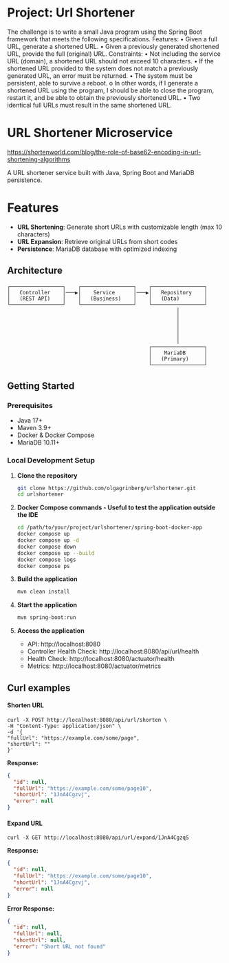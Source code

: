 # Project: Url Shortener
The challenge is to write a small Java program using the Spring Boot framework that meets the following specifications.
Features:
• Given a full URL, generate a shortened URL.
• Given a previously generated shortened URL, provide the full (original) URL.
Constraints:
• Not including the service URL (domain), a shortened URL should not exceed 10 characters.
• If the shortened URL provided to the system does not match a previously generated URL, an error must be returned.
• The system must be persistent, able to survive a reboot.
o In other words, if I generate a shortened URL using the program,
I should be able to close the program, restart it, and be able to obtain the previously shortened URL.
• Two identical full URLs must result in the same shortened URL.

# URL Shortener Microservice

https://shortenworld.com/blog/the-role-of-base62-encoding-in-url-shortening-algorithms

A URL shortener service built with Java, Spring Boot and MariaDB persistence.


# Features

- **URL Shortening**: Generate short URLs with customizable length (max 10 characters)
- **URL Expansion**: Retrieve original URLs from short codes
- **Persistence**: MariaDB database with optimized indexing

## Architecture

```
┌─────────────────┐    ┌─────────────────┐    ┌─────────────────┐
│   Controller    │───▶│    Service      │───▶│   Repository    │
│   (REST API)    │    │   (Business)    │    │   (Data)        │
└─────────────────┘    └─────────────────┘    └─────────────────┘
                                                       │
                                                       │
                                                       │
                                                       │
                                                       │
                                                       │
                                              ┌─────────────────┐
                                              │    MariaDB      │
                                              │   (Primary)     │
                                              └─────────────────┘
```


## Getting Started

### Prerequisites

- Java 17+
- Maven 3.9+
- Docker & Docker Compose
- MariaDB 10.11+

### Local Development Setup

1. **Clone the repository**
   ```bash
   git clone https://github.com/olgagrinberg/urlshortener.git
   cd urlshortener
   ```

2. **Docker Compose commands - Useful to test the application outside the IDE**
   ```bash
   cd /path/to/your/project/urlshortener/spring-boot-docker-app
   docker compose up
   docker compose up -d
   docker compose down
   docker compose up --build
   docker compose logs
   docker compose ps
   ```

3. **Build the application**
   ```bash
   mvn clean install
   ```

4. **Start the application**
   ```bash
   mvn spring-boot:run 
   ```

5. **Access the application**
   - API: http://localhost:8080
   - Controller Health Check: http://localhost:8080/api/url/health
   - Health Check: http://localhost:8080/actuator/health
   - Metrics: http://localhost:8080/actuator/metrics

## Curl examples
#### Shorten URL
    curl -X POST http://localhost:8080/api/url/shorten \
    -H "Content-Type: application/json" \
    -d '{
    "fullUrl": "https://example.com/some/page",
    "shortUrl": ""
    }'
**Response:**
```json
{
  "id": null,
  "fullUrl": "https://example.com/some/page10",
  "shortUrl": "1JnA4Cgzvj",
  "error": null
}
```

#### Expand URL
    curl -X GET http://localhost:8080/api/url/expand/1JnA4CgzqS
**Response:**
```json
{
  "id": null,
  "fullUrl": "https://example.com/some/page10",
  "shortUrl": "1JnA4Cgzvj",
  "error": null
}
```

**Error Response:**
```json
{
  "id": null,
  "fullUrl": null,
  "shortUrl": null,
  "error": "Short URL not found"
}
```
